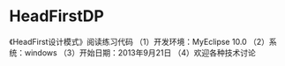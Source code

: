 HeadFirstDP
===========

《HeadFirst设计模式》阅读练习代码
（1）开发环境：MyEclipse 10.0
（2）系统：windows
（3）开始日期：2013年9月21日
（4）欢迎各种技术讨论
